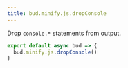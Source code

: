 ```yaml
---
title: bud.minify.js.dropConsole
---
```


Drop `console.*` statements from output.

```typescript
export default async bud => {
  bud.minify.js.dropConsole()
}
```
